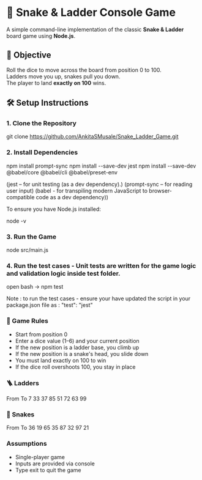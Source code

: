 # 🐍 Snake & Ladder Console Game

A simple command-line implementation of the classic **Snake & Ladder** board game using **Node.js**.

## 🎯 Objective

Roll the dice to move across the board from position 0 to 100.  
Ladders move you up, snakes pull you down.  
The player to land **exactly on 100** wins.

## 🛠 Setup Instructions

### 1. Clone the Repository

git clone https://github.com/AnkitaSMusale/Snake_Ladder_Game.git

### 2. Install Dependencies

npm install prompt-sync
npm install --save-dev jest
npm install --save-dev @babel/core @babel/cli @babel/preset-env

(jest – for unit testing (as a dev dependency).)
(prompt-sync – for reading user input)
(babel - for transpiling modern JavaScript to browser-compatible code as a dev dependency))

To ensure you have Node.js installed:

node -v

### 3. Run the Game

node src/main.js

### 4. Run the test cases - Unit tests are written for the game logic and validation logic inside test folder.

open bash -> npm test

Note : to run the test cases - ensure your have updated the script in your package.json file as : "test": "jest" 

### 🎲 Game Rules

- Start from position 0
- Enter a dice value (1–6) and your current position
- If the new position is a ladder base, you climb up
- If the new position is a snake's head, you slide down
- You must land exactly on 100 to win
- If the dice roll overshoots 100, you stay in place

### 🪜 Ladders
From	To
7	33
37	85
51	72
63	99

### 🐍 Snakes
From	To
36	19
65	35
87	32
97	21

### Assumptions
- Single-player game
- Inputs are provided via console
- Type exit to quit the game
